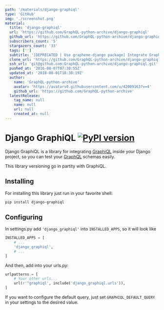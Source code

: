 ```yaml
---
path: '/materials/django-graphiql'
type: 'GitHub'
img: './screenshot.png'
material:
  title: 'django-graphiql'
  url: 'https://github.com/GraphQL-python-archive/django-graphiql'
  github_url: 'https://github.com/GraphQL-python-archive/django-graphiql'
  subscribers_count: '5'
  stargazers_count: '33'
  tags: ['']
  subtitle: '[DEPRECATED | Use graphene-django package] Integrate GraphiQL easily into your Django project'
  clone_url: 'https://github.com/GraphQL-python-archive/django-graphiql.git'
  ssh_url: 'git@github.com:GraphQL-python-archive/django-graphiql.git'
  pushed_at: '2016-08-07T07:30:55Z'
  updated_at: '2018-08-01T18:38:19Z'
  author:
    name: 'GraphQL-python-archive'
    avatar: 'https://avatars0.githubusercontent.com/u/42009163?v=4'
    github_url: 'https://github.com/GraphQL-python-archive'
  latestRelease:
    tag_name: null
    name: null
    url: null
    created_at: null
---
```

# Django GraphiQL [![PyPI version](https://badge.fury.io/py/django-graphiql.svg)](https://badge.fury.io/py/django-graphiql)

Django GraphiQL is a library for integrating [GraphiQL](https://github.com/graphql/graphiql) inside your Django project, so you can test your [GraphQL](https://github.com/graphql-python/graphql-core) schemas easily.

This library versioning go in partity with GraphiQL.

## Installing

For installing this library just run in your favorite shell:

```bash
pip install django-graphiql
```

## Configuring

In settings.py add `'django_graphiql'` into `INSTALLED_APPS`, so it will look like

```python
INSTALLED_APPS = [
    # ...
    'django_graphiql',
    # ...
]
```

And then, add into your urls.py:

```python
urlpatterns = [
    # Your other urls...
    url(r'^graphiql', include('django_graphiql.urls')),
]
```

If you want to configure the default query, just set `GRAPHIQL_DEFAULT_QUERY` in your settings
to the desired value.
